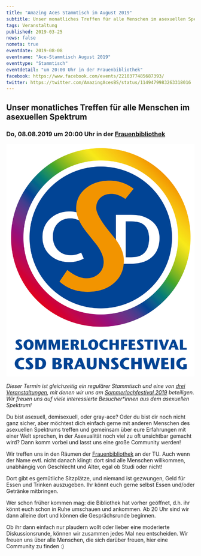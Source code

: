 ```yaml
---
title: "Amazing Aces Stammtisch im August 2019"
subtitle: Unser monatliches Treffen für alle Menschen im asexuellen Spektrum
tags: Veranstaltung
published: 2019-03-25
news: false
nometa: true
eventdate: 2019-08-08
eventname: "Ace-Stammtisch August 2019"
eventtype: "Stammtisch"
eventdetail: "um 20:00 Uhr in der Frauenbibliothek"
facebook: https://www.facebook.com/events/2210377485687393/
twitter: https://twitter.com/AmazingAcesBS/status/1149479983263318016
---
```


## Unser monatliches Treffen für alle Menschen im asexuellen Spektrum

### Do, 08.08.2019 um 20:00 Uhr in der [Frauenbibliothek](https://www.frauenbib-bs.de)

![Foto_Hochformat_float_right](solo-logo-hoch-rgb.jpg)

*Dieser Termin ist gleichzeitig ein regulärer Stammtisch und eine von [drei Veranstaltungen](/sommerloch-2019/), mit denen wir uns am [Sommerlochfestival 2019](https://csd-bs.de/) beteiligen. Wir freuen uns auf viele interessierte Besucher\*innen aus dem asexuellen Spektrum!*

Du bist asexuell, demisexuell, oder gray-ace?
Oder du bist dir noch nicht ganz sicher, aber möchtest dich einfach gerne mit anderen Menschen des asexuellen Spektrums treffen und gemeinsam über eure Erfahrungen mit einer Welt sprechen, in der Asexualität noch viel zu oft unsichtbar gemacht wird?
Dann komm vorbei und lasst uns eine große Community werden!

Wir treffen uns in den Räumen der [Frauenbibliothek](https://www.frauenbib-bs.de) an der TU. Auch wenn der Name evtl. nicht danach klingt: dort sind alle Menschen willkommen, unabhängig von Geschlecht und Alter, egal ob Studi oder nicht!

Dort gibt es gemütliche Sitzplätze, und niemand ist gezwungen, Geld für Essen und Trinken auszugeben. Ihr könnt euch gerne selbst Essen und/oder Getränke mitbringen.

Wer schon früher kommen mag: die Bibliothek hat vorher geöffnet, d.h. ihr könnt euch schon in Ruhe umschauen und ankommen. Ab 20 Uhr sind wir dann alleine dort und können die Gesprächsrunde beginnen.

Ob ihr dann einfach nur plaudern wollt oder lieber eine moderierte Diskussionsrunde, können wir zusammen jedes Mal neu entscheiden. Wir freuen uns über alle Menschen, die sich darüber freuen, hier eine Community zu finden :)
